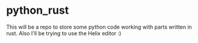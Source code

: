 # python_rust
This will be a repo to store some python code working with parts written in rust. Also I'll be trying to use the Helix editor :)
